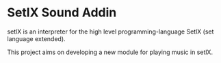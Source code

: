 # SetlX Sound Addin 

setlX is an interpreter for the high level programming-language SetlX (set language extended).

This project aims on developing a new module for playing music in setlX. 
